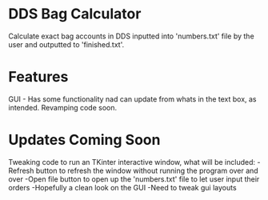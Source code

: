 # DDS Bag Calculator
 Calculate exact bag accounts in DDS inputted into 'numbers.txt' file by the user and outputted to 'finished.txt'.

# Features
 GUI - Has some functionality nad can update from whats in the text box, as intended. Revamping code soon.

# Updates Coming Soon
 Tweaking code to run an TKinter interactive window, what will be included:
 -Refresh button to refresh the window without running the program over and over
 -Open file button to open up the 'numbers.txt' file to let user input their orders
 -Hopefully a clean look on the GUI
 -Need to tweak gui layouts

